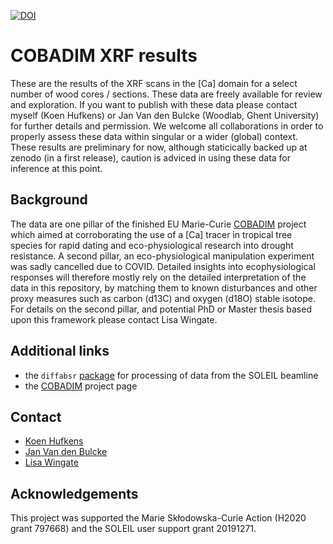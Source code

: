 [![DOI](https://zenodo.org/badge/361653398.svg)](https://zenodo.org/badge/latestdoi/361653398)

# COBADIM XRF results

These are the results of the XRF scans in the [Ca] domain for a select number of wood cores / sections. These data are freely available for review and exploration. If you want to publish with these data please contact myself (Koen Hufkens) or Jan Van den Bulcke (Woodlab, Ghent University) for further details and permission. We welcome all collaborations in order to properly assess these data within singular or a wider (global) context. These results are preliminary for now, although staticically backed up at zenodo (in a first release), caution is adviced in using these data for inference at this point.

## Background

The data are one pillar of the finished EU Marie-Curie [COBADIM](cobadim.org) project which aimed at corroborating the use of a [Ca] tracer in tropical tree species for rapid dating and eco-physiological research into drought resistance. A second pillar, an eco-physiological manipulation experiment was sadly cancelled due to COVID. Detailed insights into ecophysiological responses will therefore mostly rely on the detailed interpretation of the data in this repository, by matching them to known disturbances and other proxy measures such as carbon (d13C) and oxygen (d18O) stable isotope. For details on the second pillar, and potential PhD or Master thesis based upon this framework please contact Lisa Wingate.

## Additional links

- the `diffabsr` [package](https://github.com/bluegreen-labs/diffabsr) for processing of data from the SOLEIL beamline
- the [COBADIM](cobadim.org) project page

## Contact

- [Koen Hufkens](bluegreenlabs.org)
- [Jan Van den Bulcke](https://www.ugent.be/bw/environment/en/research/woodlab/Staff/jan-van-den-bulcke.htm)
- [Lisa Wingate](https://www.researchgate.net/profile/Lisa-Wingate)

## Acknowledgements

This project was supported the Marie Skłodowska-Curie Action (H2020 grant 797668) and the SOLEIL user support grant 20191271.
